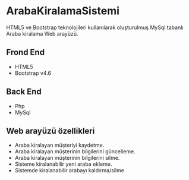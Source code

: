 # ArabaKiralamaSistemi

HTML5 ve Bootstrap teknolojileri kullanılarak oluşturulmuş MySql tabanlı Araba kiralama Web arayüzü.

## Frond End
- HTML5
- Bootstrap v4.6
## Back End
- Php
- MySql

## Web arayüzü özellikleri
- Araba kiralayan müşteriyi kaydetme.
- Araba kiralayan müşterinin bilgilerini güncelleme.
- Araba kiralayan müşterinin bilgilerini silme.
- Sisteme kiralanabilir yeni araba ekleme.
- Sistemde kiralanabilir arabayı kaldırma/silme
